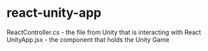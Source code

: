 # react-unity-app

ReactController.cs - the file from Unity that is interacting with React
UnityApp.jsx - the component that holds the Unity Game
